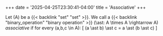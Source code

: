+++
date = '2025-04-25T23:30:41-04:00'
title = 'Associative'
+++

Let \(A\) be a {{< backlink "set" "set" >}}. We call a {{< backlink "binary_operation"
"binary operation" >}}
\(\ast: A \times A \rightarrow A\) _associative_ if for every \(a,b,c \in A\):
\[
    (a \ast b) \ast c = a \ast (b \ast c)
\]
